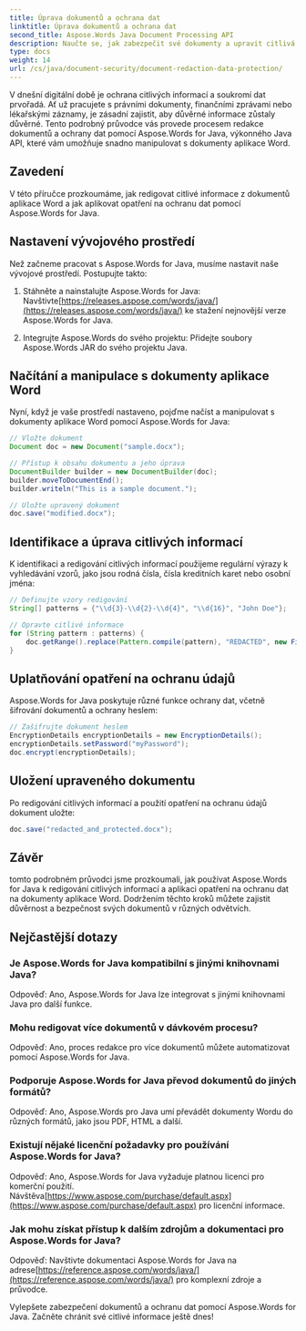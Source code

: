 ```yaml
---
title: Úprava dokumentů a ochrana dat
linktitle: Úprava dokumentů a ochrana dat
second_title: Aspose.Words Java Document Processing API
description: Naučte se, jak zabezpečit své dokumenty a upravit citlivá data pomocí Aspose.Words for Java. Průvodce krok za krokem se zdrojovým kódem.
type: docs
weight: 14
url: /cs/java/document-security/document-redaction-data-protection/
---
```


V dnešní digitální době je ochrana citlivých informací a soukromí dat prvořadá. Ať už pracujete s právními dokumenty, finančními zprávami nebo lékařskými záznamy, je zásadní zajistit, aby důvěrné informace zůstaly důvěrné. Tento podrobný průvodce vás provede procesem redakce dokumentů a ochrany dat pomocí Aspose.Words for Java, výkonného Java API, které vám umožňuje snadno manipulovat s dokumenty aplikace Word.

## Zavedení

V této příručce prozkoumáme, jak redigovat citlivé informace z dokumentů aplikace Word a jak aplikovat opatření na ochranu dat pomocí Aspose.Words for Java. 

## Nastavení vývojového prostředí

Než začneme pracovat s Aspose.Words for Java, musíme nastavit naše vývojové prostředí. Postupujte takto:

1.  Stáhněte a nainstalujte Aspose.Words for Java: Navštivte[https://releases.aspose.com/words/java/](https://releases.aspose.com/words/java/) ke stažení nejnovější verze Aspose.Words for Java.

2. Integrujte Aspose.Words do svého projektu: Přidejte soubory Aspose.Words JAR do svého projektu Java.

## Načítání a manipulace s dokumenty aplikace Word

Nyní, když je vaše prostředí nastaveno, pojďme načíst a manipulovat s dokumenty aplikace Word pomocí Aspose.Words for Java:

```java
// Vložte dokument
Document doc = new Document("sample.docx");

// Přístup k obsahu dokumentu a jeho úprava
DocumentBuilder builder = new DocumentBuilder(doc);
builder.moveToDocumentEnd();
builder.writeln("This is a sample document.");

// Uložte upravený dokument
doc.save("modified.docx");
```

## Identifikace a úprava citlivých informací

K identifikaci a redigování citlivých informací použijeme regulární výrazy k vyhledávání vzorů, jako jsou rodná čísla, čísla kreditních karet nebo osobní jména:

```java
// Definujte vzory redigování
String[] patterns = {"\\d{3}-\\d{2}-\\d{4}", "\\d{16}", "John Doe"};

// Opravte citlivé informace
for (String pattern : patterns) {
    doc.getRange().replace(Pattern.compile(pattern), "REDACTED", new FindReplaceOptions());
}
```

## Uplatňování opatření na ochranu údajů

Aspose.Words for Java poskytuje různé funkce ochrany dat, včetně šifrování dokumentů a ochrany heslem:

```java
// Zašifrujte dokument heslem
EncryptionDetails encryptionDetails = new EncryptionDetails();
encryptionDetails.setPassword("myPassword");
doc.encrypt(encryptionDetails);
```

## Uložení upraveného dokumentu

Po redigování citlivých informací a použití opatření na ochranu údajů dokument uložte:

```java
doc.save("redacted_and_protected.docx");
```

## Závěr

tomto podrobném průvodci jsme prozkoumali, jak používat Aspose.Words for Java k redigování citlivých informací a aplikaci opatření na ochranu dat na dokumenty aplikace Word. Dodržením těchto kroků můžete zajistit důvěrnost a bezpečnost svých dokumentů v různých odvětvích.

## Nejčastější dotazy

### Je Aspose.Words for Java kompatibilní s jinými knihovnami Java?

Odpověď: Ano, Aspose.Words for Java lze integrovat s jinými knihovnami Java pro další funkce.

### Mohu redigovat více dokumentů v dávkovém procesu?

Odpověď: Ano, proces redakce pro více dokumentů můžete automatizovat pomocí Aspose.Words for Java.

### Podporuje Aspose.Words for Java převod dokumentů do jiných formátů?

Odpověď: Ano, Aspose.Words pro Java umí převádět dokumenty Wordu do různých formátů, jako jsou PDF, HTML a další.

### Existují nějaké licenční požadavky pro používání Aspose.Words for Java?

 Odpověď: Ano, Aspose.Words for Java vyžaduje platnou licenci pro komerční použití. Návštěva[https://www.aspose.com/purchase/default.aspx](https://www.aspose.com/purchase/default.aspx) pro licenční informace.

### Jak mohu získat přístup k dalším zdrojům a dokumentaci pro Aspose.Words for Java?

Odpověď: Navštivte dokumentaci Aspose.Words for Java na adrese[https://reference.aspose.com/words/java/](https://reference.aspose.com/words/java/) pro komplexní zdroje a průvodce.

Vylepšete zabezpečení dokumentů a ochranu dat pomocí Aspose.Words for Java. Začněte chránit své citlivé informace ještě dnes!
